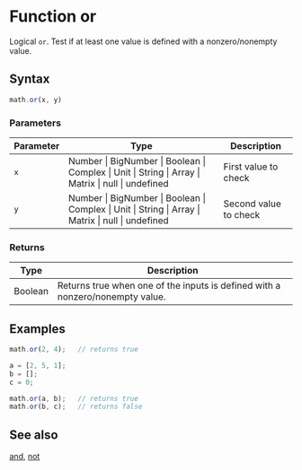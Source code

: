 # Function or

Logical `or`. Test if at least one value is defined with a nonzero/nonempty value.


## Syntax

```js
math.or(x, y)
```

### Parameters

Parameter | Type | Description
--------- | ---- | -----------
`x` | Number &#124; BigNumber &#124; Boolean &#124; Complex &#124; Unit &#124; String &#124; Array &#124; Matrix &#124; null &#124; undefined | First value to check
`y` | Number &#124; BigNumber &#124; Boolean &#124; Complex &#124; Unit &#124; String &#124; Array &#124; Matrix &#124; null &#124; undefined | Second value to check

### Returns

Type | Description
---- | -----------
Boolean |  Returns true when one of the inputs is defined with a nonzero/nonempty value.


## Examples

```js
math.or(2, 4);   // returns true

a = [2, 5, 1];
b = [];
c = 0;

math.or(a, b);   // returns true
math.or(b, c);   // returns false
```


## See also

[and](and.md),
[not](not.md)


<!-- Note: This file is automatically generated from source code comments. Changes made in this file will be overridden. -->
